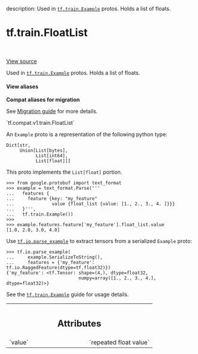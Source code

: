 description: Used in <a href="../../tf/train/Example.md"><code>tf.train.Example</code></a> protos. Holds a list of floats.

<div itemscope itemtype="http://developers.google.com/ReferenceObject">
<meta itemprop="name" content="tf.train.FloatList" />
<meta itemprop="path" content="Stable" />
</div>

# tf.train.FloatList

<!-- Insert buttons and diff -->

<table class="tfo-notebook-buttons tfo-api nocontent" align="left">

</table>

<a target="_blank" class="external" href="/code/stable/tensorflow/core/example/feature.proto">View source</a>



Used in <a href="../../tf/train/Example.md"><code>tf.train.Example</code></a> protos. Holds a list of floats.

<section class="expandable">
  <h4 class="showalways">View aliases</h4>
  <p>
<b>Compat aliases for migration</b>
<p>See
<a href="https://www.tensorflow.org/guide/migrate">Migration guide</a> for
more details.</p>
<p>`tf.compat.v1.train.FloatList`</p>
</p>
</section>

<!-- Placeholder for "Used in" -->

An `Example` proto is a representation of the following python type:

```
Dict[str,
     Union[List[bytes],
           List[int64],
           List[float]]]
```

This proto implements the `List[float]` portion.

```
>>> from google.protobuf import text_format
>>> example = text_format.Parse('''
...   features {
...     feature {key: "my_feature"
...              value {float_list {value: [1., 2., 3., 4. ]}}}
...   }''',
...   tf.train.Example())
>>>
>>> example.features.feature['my_feature'].float_list.value
[1.0, 2.0, 3.0, 4.0]
```

Use <a href="../../tf/io/parse_example.md"><code>tf.io.parse_example</code></a> to extract tensors from a serialized `Example` proto:

```
>>> tf.io.parse_example(
...     example.SerializeToString(),
...     features = {'my_feature': tf.io.RaggedFeature(dtype=tf.float32)})
{'my_feature': <tf.Tensor: shape=(4,), dtype=float32,
                           numpy=array([1., 2., 3., 4.], dtype=float32)>}
```

See the [`tf.train.Example`](https://www.tensorflow.org/tutorials/load_data/tfrecord#tftrainexample)
guide for usage details.



<!-- Tabular view -->
 <table class="responsive fixed orange">
<colgroup><col width="214px"><col></colgroup>
<tr><th colspan="2"><h2 class="add-link">Attributes</h2></th></tr>

<tr>
<td>
`value`<a id="value"></a>
</td>
<td>
`repeated float value`
</td>
</tr>
</table>



